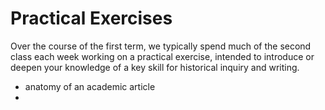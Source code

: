 # Practical Exercises

Over the course of the first term, we typically spend much of the second class each week working on a practical exercise, intended to introduce or deepen your knowledge of a key skill for historical inquiry and writing.

* anatomy of an academic article
* 
